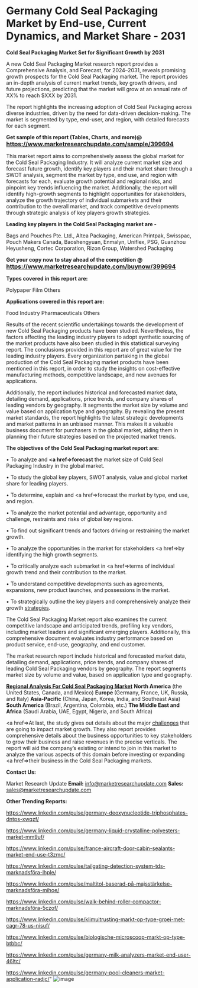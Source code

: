 # Germany Cold Seal Packaging Market by End-use, Current Dynamics, and Market Share - 2031

<strong>Cold Seal Packaging Market Set for Significant Growth by 2031</strong>

A new Cold Seal Packaging Market research report provides a Comprehensive Analysis, and Forecast, for 2024–2031, reveals promising growth prospects for the Cold Seal Packaging market. The report provides an in-depth analysis of current market trends, key growth drivers, and future projections, predicting that the market will grow at an annual rate of XX% to reach $XXX by 2031.

The report highlights the increasing adoption of Cold Seal Packaging across diverse industries, driven by the need for data-driven decision-making. The market is segmented by type, end-user, and region, with detailed forecasts for each segment.

<strong>Get sample of this report (Tables, Charts, and more)@ <a href=https://www.marketresearchupdate.com/sample/399694><font size=3 color=#0000ff>https://www.marketresearchupdate.com/sample/399694</font></a></strong>

This market report aims to comprehensively assess the global market for the Cold Seal Packaging Industry. It will analyze current market size and forecast future growth, identify key players and their market share through a SWOT analysis, segment the market by type, end use, and region with forecasts for each, evaluate growth potential and regional risks, and pinpoint key trends influencing the market. Additionally, the report will identify high-growth segments to highlight opportunities for stakeholders, analyze the growth trajectory of individual submarkets and their contribution to the overall market, and track competitive developments through strategic analysis of key players growth strategies.

<strong>Leading key players in the Cold Seal Packaging market are -</strong>

Bags and Pouches Pte. Ltd., Altea Packaging, American Printpak, Swisspac, Pouch Makers Canada, Baoshengyuan, Enmalyn, Uniflex, PSG, Guanzhou Heyusheng, Cortec Corporation, Rizon Group, Watershed Packaging

<strong>Get your copy now to stay ahead of the competition @ <a href=https://www.marketresearchupdate.com/buynow/399694><font size=3 color=#0000ff>https://www.marketresearchupdate.com/buynow/399694</font></a></strong>

<strong>Types covered in this report are:</strong>

Polypaper
Film
Others

<strong>Applications covered in this report are:</strong>

Food Industry
Pharmaceuticals
Others

Results of the recent scientific undertakings towards the development of new Cold Seal Packaging products have been studied. Nevertheless, the factors affecting the leading industry players to adopt synthetic sourcing of the market products have also been studied in this statistical surveying report. The conclusions provided in this report are of great value for the leading industry players. Every organization partaking in the global production of the Cold Seal Packaging market products have been mentioned in this report, in order to study the insights on cost-effective manufacturing methods, competitive landscape, and new avenues for applications.

Additionally, the report includes historical and forecasted market data, detailing demand, applications, price trends, and company shares of leading vendors by geography. It segments the market size by volume and value based on application type and geography. By revealing the present market standards, the report highlights the latest strategic developments and market patterns in an unbiased manner. This makes it a valuable business document for purchasers in the global market, aiding them in planning their future strategies based on the projected market trends.

<strong>The objectives of the Cold Seal Packaging market report are:</strong>

• To analyze and <strong><a href=><strong>forecast</strong></a></strong> the market size of Cold Seal Packaging Industry in the global market.

• To study the global key players, SWOT analysis, value and global market share for leading players.

• To determine, explain and <a href=>forecast</a> the market by type, end use, and region.

• To analyze the market potential and advantage, opportunity and challenge, restraints and risks of global key regions.

• To find out significant trends and factors driving or restraining the market growth.

• To analyze the opportunities in the market for stakeholders <a href=>by</a> identifying the high growth segments.

• To critically analyze each submarket in <a href=>terms</a> of individual growth trend and their contribution to the market.

• To understand competitive developments such as agreements, expansions, new product launches, and possessions in the market.

• To strategically outline the key players and comprehensively analyze their growth <a href=ASDF881288>strategies</a>.

The Cold Seal Packaging Market report also examines the current competitive landscape and anticipated trends, profiling key vendors, including market leaders and significant emerging players. Additionally, this comprehensive document evaluates industry performance based on product service, end-use, geography, and end customer.

The market research report include historical and forecasted market data, detailing demand, applications, price trends, and company shares of leading Cold Seal Packaging vendors by geography. The report segments market size by volume and value, based on application type and geography.

<strong><u><b>Regional Analysis For Cold Seal Packaging Market</b></u></strong>
<strong><b>North America</b></strong> (the United States, Canada, and Mexico)
<strong><b>Europe </b></strong>(Germany, France, UK, Russia, and Italy)
<strong><b>Asia-Pacific</b></strong> (China, Japan, Korea, India, and Southeast Asia)
<strong><b>South America</b></strong> (Brazil, Argentina, Colombia, etc.)
<strong><b>The Middle East and Africa</b></strong> (Saudi Arabia, UAE, Egypt, Nigeria, and South Africa)

<a href=>At last,</a> the study gives out details about the major <a href=ASDF991299>challenges</a> that are going to impact market growth. They also report provides comprehensive details about the business opportunities to key stakeholders to grow their business and raise revenues in the precise verticals. The report will aid the company’s existing or intend to join in this market to analyze the various aspects of this domain before investing or expanding <a href=>their</a> business in the Cold Seal Packaging markets.

<strong>Contact Us:</strong>

Market Research Update
<strong>Email:</strong> info@marketresearchupdate.com
<strong>Sales:</strong> sales@marketresearchupdate.com

<strong>Other Trending Reports:</strong>

<a href=https://www.linkedin.com/pulse/germany-deoxynucleotide-triphosphates-dntps-xwqzf/>https://www.linkedin.com/pulse/germany-deoxynucleotide-triphosphates-dntps-xwqzf/</a>

<a href=https://www.linkedin.com/pulse/germany-liquid-crystalline-polyesters-market-mm9uf/>https://www.linkedin.com/pulse/germany-liquid-crystalline-polyesters-market-mm9uf/</a>

<a href=https://www.linkedin.com/pulse/france-aircraft-door-cabin-sealants-market-end-use-t3zmc/>https://www.linkedin.com/pulse/france-aircraft-door-cabin-sealants-market-end-use-t3zmc/</a>

<a href=https://www.linkedin.com/pulse/tailgating-detection-system-tds-marknadsföra-lhple/>https://www.linkedin.com/pulse/tailgating-detection-system-tds-marknadsföra-lhple/</a>

<a href=https://www.linkedin.com/pulse/maltitol-baserad-på-majsstärkelse-marknadsföra-mihoe/>https://www.linkedin.com/pulse/maltitol-baserad-på-majsstärkelse-marknadsföra-mihoe/</a>

<a href=https://www.linkedin.com/pulse/walk-behind-roller-compactor-marknadsföra-5czof/>https://www.linkedin.com/pulse/walk-behind-roller-compactor-marknadsföra-5czof/</a>

<a href=https://www.linkedin.com/pulse/klimuitrusting-markt-op-type-groei-met-cagr-78-us-nisuf/>https://www.linkedin.com/pulse/klimuitrusting-markt-op-type-groei-met-cagr-78-us-nisuf/</a>

<a href=https://www.linkedin.com/pulse/biologische-microscoop-markt-op-type-btbbc/>https://www.linkedin.com/pulse/biologische-microscoop-markt-op-type-btbbc/</a>

<a href=https://www.linkedin.com/pulse/germany-milk-analyzers-market-end-user-46ltc/>https://www.linkedin.com/pulse/germany-milk-analyzers-market-end-user-46ltc/</a>

<a href=https://www.linkedin.com/pulse/germany-pool-cleaners-market-application-radjc/>https://www.linkedin.com/pulse/germany-pool-cleaners-market-application-radjc/</a>"
![image](https://github.com/user-attachments/assets/89785e61-805e-4bd6-84d2-4ad52b1f3daf)
